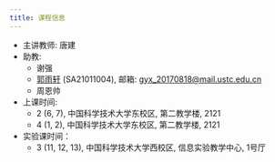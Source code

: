 ```yaml
---
title: 课程信息
---
```

- 主讲教师: 唐建
- 助教:
    - 谢强
    - [郭雨轩](https://github.com/yuxguo) (SA21011004), 邮箱: [gyx_20170818@mail.ustc.edu.cn](mailto:gyx_20170818@mail.ustc.edu.cn)
    - 周恩帅
- 上课时间: 
    - 2 (6, 7), 中国科学技术大学东校区, 第二教学楼, 2121
    - 4 (1, 2), 中国科学技术大学东校区, 第二教学楼, 2121
- 实验课时间：
    - 3 (11, 12, 13), 中国科学技术大学西校区, 信息实验教学中心, 1号厅
